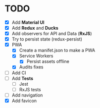 
# TODO

- [x] Add **Material UI**
- [x] Add **Redux** and **Ducks**
- [x] Add observers for API and Data (**RxJS**)
- [x] Try to persist state (redux-persist)
- [x] PWA
  - [x] Create a manifet.json to make a PWA
  - [x] Service Workers
    - [x] Persist assets offline
  - [x] Audits fixes
- [ ] Add CI
- [ ] Add **Tests**
  - [ ] Jest
  - [ ] RxJS tests
- [ ] Add navigation
- [x] Add favicon
